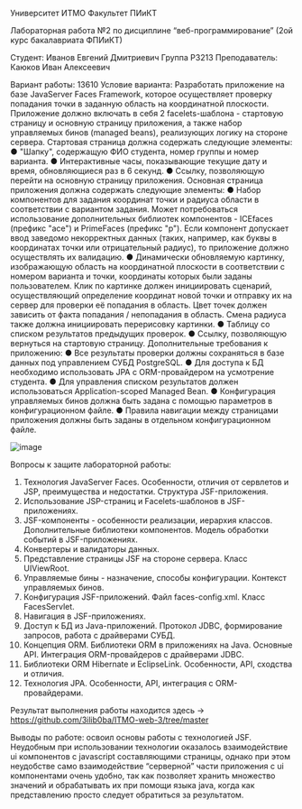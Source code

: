 Университет ИТМО
Факультет ПИиКТ
 
 
 
Лабораторная работа №2 по дисциплине
“веб-программирование”
(2ой курс бакалавриата ФПИиКТ)
 
 
 
 
Студент:
Иванов Евгений Дмитриевич
Группа P3213
Преподаватель:
Каюков Иван Алексеевич





Вариант работы: 13610
Условие варианта:
Разработать приложение на базе JavaServer Faces Framework, которое осуществляет проверку попадания точки в заданную область на координатной плоскости.
Приложение должно включать в себя 2 facelets-шаблона - стартовую страницу и основную страницу приложения, а также набор управляемых бинов (managed beans), реализующих логику на стороне сервера.
Стартовая страница должна содержать следующие элементы:
●	"Шапку", содержащую ФИО студента, номер группы и номер варианта.
●	Интерактивные часы, показывающие текущие дату и время, обновляющиеся раз в 6 секунд.
●	Ссылку, позволяющую перейти на основную страницу приложения.
Основная страница приложения должна содержать следующие элементы:
●	Набор компонентов для задания координат точки и радиуса области в соответствии с вариантом задания. Может потребоваться использование дополнительных библиотек компонентов - ICEfaces (префикс "ace") и PrimeFaces (префикс "p"). Если компонент допускает ввод заведомо некорректных данных (таких, например, как буквы в координатах точки или отрицательный радиус), то приложение должно осуществлять их валидацию.
●	Динамически обновляемую картинку, изображающую область на координатной плоскости в соответствии с номером варианта и точки, координаты которых были заданы пользователем. Клик по картинке должен инициировать сценарий, осуществляющий определение координат новой точки и отправку их на сервер для проверки её попадания в область. Цвет точек должен зависить от факта попадания / непопадания в область. Смена радиуса также должна инициировать перерисовку картинки.
●	Таблицу со списком результатов предыдущих проверок.
●	Ссылку, позволяющую вернуться на стартовую страницу.
Дополнительные требования к приложению:
●	Все результаты проверки должны сохраняться в базе данных под управлением СУБД PostgreSQL.
●	Для доступа к БД необходимо использовать JPA с ORM-провайдером на усмотрение студента.
●	Для управления списком результатов должен использоваться Application-scoped Managed Bean.
●	Конфигурация управляемых бинов должна быть задана с помощью параметров в конфигурационном файле.
●	Правила навигации между страницами приложения должны быть заданы в отдельном конфигурационном файле.
 
![image](https://user-images.githubusercontent.com/51972750/150549532-52b510df-e1e0-4264-ae21-a879f0b2ee90.png)

Вопросы к защите лабораторной работы:
1.	Технология JavaServer Faces. Особенности, отличия от сервлетов и JSP, преимущества и недостатки. Структура JSF-приложения.
2.	Использование JSP-страниц и Facelets-шаблонов в JSF-приложениях.
3.	JSF-компоненты - особенности реализации, иерархия классов. Дополнительные библиотеки компонентов. Модель обработки событий в JSF-приложениях.
4.	Конвертеры и валидаторы данных.
5.	Представление страницы JSF на стороне сервера. Класс UIViewRoot.
6.	Управляемые бины - назначение, способы конфигурации. Контекст управляемых бинов.
7.	Конфигурация JSF-приложений. Файл faces-config.xml. Класс FacesServlet.
8.	Навигация в JSF-приложениях.
9.	Доступ к БД из Java-приложений. Протокол JDBC, формирование запросов, работа с драйверами СУБД.
10.	Концепция ORM. Библиотеки ORM в приложениях на Java. Основные API. Интеграция ORM-провайдеров с драйверами JDBC.
11.	Библиотеки ORM Hibernate и EclipseLink. Особенности, API, сходства и отличия.
12.	Технология JPA. Особенности, API, интеграция с ORM-провайдерами.


Результат выполнения работы находится 
			здесь -> https://github.com/3ilib0ba/ITMO-web-3/tree/master

Выводы по работе: освоил основы работы с технологией JSF. Неудобным при использовании технологии оказалось взаимодействие ui компонентов с javascript составляющими страницы, однако при этом неудобстве само взаимодействие “серверной” части приложения с ui компонентами очень удобно, так как позволяет хранить множество значений и обрабатывать их при помощи языка java, когда как представлению просто следует обратиться за результатом.

